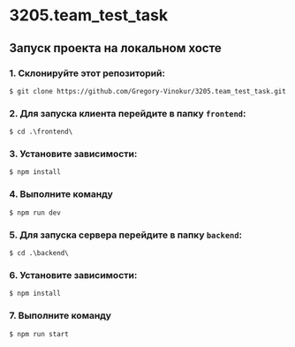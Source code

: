 # 3205.team_test_task

## Запуск проекта на локальном хосте

### 1. Склонируйте этот репозиторий:

`$ git clone https://github.com/Gregory-Vinokur/3205.team_test_task.git`

### 2. Для запуска клиента перейдите в папку `frontend`:

`$ cd .\frontend\`

### 3. Установите зависимости:

`$ npm install`

### 4. Выполните команду

`$ npm run dev`

### 5. Для запуска сервера перейдите в папку `backend`:

`$ cd .\backend\`

### 6. Установите зависимости:

`$ npm install`

### 7. Выполните команду

`$ npm run start`
